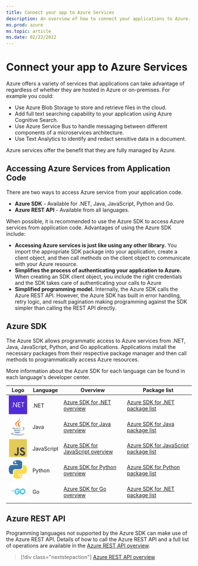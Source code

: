 ```yaml
---
title: Connect your app to Azure Services
description: An overview of how to connect your applications to Azure.
ms.prod: azure
ms.topic: article
ms.date: 02/22/2022
---
```


# Connect your app to Azure Services

Azure offers a variety of services that applications can take advantage of regardless of whether they are hosted in Azure or on-premises.  For example you could:

- Use Azure Blob Storage to store and retrieve files in the cloud.
- Add full text searching capability to your application using Azure Cognitive Search.
- Use Azure Service Bus to handle messaging between different components of a microservices architecture.
- Use Text Analytics to identify and redact sensitive data in a document.

Azure services offer the benefit that they are fully managed by Azure.

## Accessing Azure Services from Application Code

There are two ways to access Azure service from your application code.

- **Azure SDK** - Available for .NET, Java, JavaScript, Python and Go.
- **Azure REST API** - Available from all languages.

When possible, it is recommended to use the Azure SDK to access Azure services from application code. Advantages of using the Azure SDK include:

- **Accessing Azure services is just like using any other library.**  You import the appropriate SDK package into your application, create a client object, and then call methods on the client object to communicate with your Azure resource.
- **Simplifies the process of authenticating your application to Azure.** When creating an SDK client object, you include the right credentials and the SDK takes care of authenticating your calls to Azure
- **Simplified programming model.**  Internally, the Azure SDK calls the Azure REST API.  However, the Azure SDK has built in error handling, retry logic, and result pagination making programming against the SDK simpler than calling the REST API directly.

## Azure SDK

The Azure SDK allows programmatic access to Azure services from .NET, Java, JavaScript, Python, and Go applications. Applications install the necessary packages from their respective package manager and then call methods to programmatically access Azure resources.

More information about the Azure SDK for each language can be found in each language's developer center.

| Logo                                    | Language   | Overview                                                                           | Package list                                                                                         |
|-----------------------------------------|------------|------------------------------------------------------------------------------------|------------------------------------------------------------------------------------------------------|
| ![.NET Logo](./media/logo-dotnet.png)   | .NET       |[Azure SDK for .NET overview](/dotnet/azure/sdk/azure-sdk-for-dotnet)               | [Azure SDK for .NET package list](/dotnet/azure/sdk/packages)                                        |
| ![Java Logo](./media/logo-java.png)     | Java       |[Azure SDK for Java overview](/azure/developer/java/sdk/overview)                   | [Azure SDK for Java package list](/azure/developer/java/sdk/azure-sdk-library-package-index)         |
| ![JavaScript Logo](./media/logo-js.png) | JavaScript |[Azure SDK for JavaScript overview](/azure/developer/javascript/core/use-azure-sdk) | [Azure SDK for JavaScript package list](/azure/developer/javascript/azure-sdk-library-package-index) |
| ![Python Logo](./media/logo-python.png) | Python     |[Azure SDK for Python overview](/azure/developer/python/azure-sdk-overview)         | [Azure SDK for Python package list](/azure/developer/python/azure-sdk-library-package-index)         |
| ![Golang Logo](./media/logo-golang.png) | Go         |[Azure SDK for Go overview](/azure/developer/go/overview)                           | [Azure SDK for .NET package list](https://azure.github.io/azure-sdk/releases/latest/all/go.html)     |

## Azure REST API

Programming languages not supported by the Azure SDK can make use of the Azure REST API.  Details of how to call the Azure REST API and a full list of operations are available in the [Azure REST API overview](/rest/api/azure/).

> [!div class="nextstepaction"]
> [Azure REST API overview](/rest/api/azure/)
